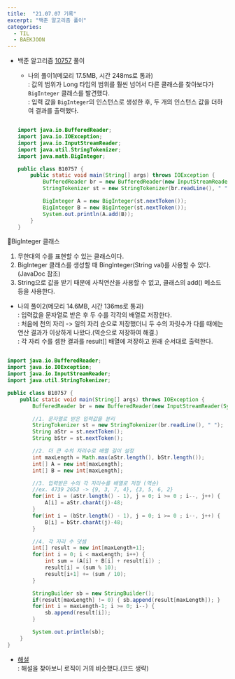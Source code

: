 ```yaml
---
title:  "21.07.07 기록"
excerpt: "백준 알고리즘 풀이"
categories:
  - TIL
  - BAEKJOON
---
```



+ 백준 알고리즘 [10757](https://www.acmicpc.net/problem/10757) 풀이

  + 나의 풀이1(메모리 17.5MB, 시간 248ms로 통과) <br/>
    : 값의 범위가 Long 타입의 범위를 훨씬 넘어서 다른 클래스를 찾아보다가 `BigInteger` 클래스를 발견했다.<br/>
    : 입력 값을 `BigInteger`의 인스턴스로 생성한 후, 두 개의 인스턴스 값을 더하여 결과를 출력했다.<br/>


  ```java

  import java.io.BufferedReader;
  import java.io.IOException;
  import java.io.InputStreamReader;
  import java.util.StringTokenizer;
  import java.math.BigInteger;

  public class B10757 {
      public static void main(String[] args) throws IOException {
          BufferedReader br = new BufferedReader(new InputStreamReader(System.in));
          StringTokenizer st = new StringTokenizer(br.readLine(), " ");

          BigInteger A = new BigInteger(st.nextToken());
          BigInteger B = new BigInteger(st.nextToken());
          System.out.println(A.add(B));
      }
  }

  ```
📝BigInteger 클래스<br>
 1. 무한대의 수를 표현할 수 있는 클래스이다.
 2. BigInteger 클래스를 생성할 때 BingInteger(String val)를 사용할 수 있다.(JavaDoc 참조)
 3. String으로 값을 받기 때문에 사칙연산을 사용할 수 없고, 클래스의 add() 메소드 등을 사용한다.


   + 나의 풀이2(메모리 14.6MB, 시간 136ms로 통과) <br/>
     : 입력값을 문자열로 받은 후 두 수를 각각의 배열로 저장한다.<br>
     : 처음에 천의 자리 -> 일의 자리 순으로 저장했더니 두 수의 자릿수가 다를 때에는 연산 결과가 이상하게 나왔다.(역순으로 저장하여 해결.)<br>
     : 각 자리 수를 셈한 결과를 result[] 배열에 저장하고 원래 순서대로 출력한다.<br>


   ```java

   import java.io.BufferedReader;
   import java.io.IOException;
   import java.io.InputStreamReader;
   import java.util.StringTokenizer;

   public class B10757 {
       public static void main(String[] args) throws IOException {
           BufferedReader br = new BufferedReader(new InputStreamReader(System.in));

           //1. 문자열로 받은 입력값을 분리
           StringTokenizer st = new StringTokenizer(br.readLine(), " ");
           String aStr = st.nextToken();
           String bStr = st.nextToken();

           //2. 더 큰 수의 자리수로 배열 길이 설정
           int maxLength = Math.max(aStr.length(), bStr.length());
           int[] A = new int[maxLength];
           int[] B = new int[maxLength];

           //3. 입력받은 수의 각 자리수를 배열로 저장 (역순)
           //ex. 4739 2653 -> {9, 3, 7, 4}, {3, 5, 6, 2}
           for(int i = (aStr.length() - 1), j = 0; i >= 0 ; i--, j++) {
               A[i] = aStr.charAt(j)-48;
           }
           for(int i = (bStr.length() - 1), j = 0; i >= 0 ; i--, j++) {
               B[i] = bStr.charAt(j)-48;
           }

           //4. 각 자리 수 덧셈
           int[] result = new int[maxLength+1];
           for(int i = 0; i < maxLength; i++) {
               int sum = (A[i] + B[i] + result[i]) ;
               result[i] = (sum % 10);
               result[i+1] += (sum / 10);
           }

           StringBuilder sb = new StringBuilder();
           if(result[maxLength] != 0) { sb.append(result[maxLength]); }
           for(int i = maxLength-1; i >= 0; i--) {
               sb.append(result[i]);
           }

           System.out.println(sb);
       }
   }
   ```

  + [해설](https://st-lab.tistory.com/199)<br>
    : 해설을 찾아보니 로직이 거의 비슷했다.(코드 생략)<br />
